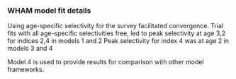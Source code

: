 ### WHAM model fit details

Using age-specific selectivity for the survey facilitated convergence. 
Trial fits with all age-specific selectivities free, led to  peak selectivity at age 3,2 for indices 2,4 in models 1 and 2
Peak selectivity for index 4 was at age 2 in models 3 and 4

Model 4 is used to provide results for comparison with other model frameworks.
